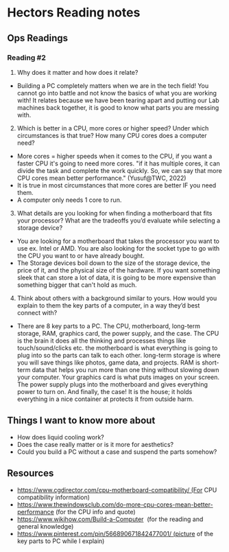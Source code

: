 # Hectors Reading notes

## Ops Readings

### Reading #2

1. Why does it matter and how does it relate?

- Building a PC completely matters when we are in the tech field! You cannot go into battle and not know the basics of what you are working with! It relates because we have been tearing apart and putting our Lab machines back together, it is good to know what parts you are messing with.

2. Which is better in a CPU, more cores or higher speed? Under which circumstances is that true? How many CPU cores does a computer need?

- More cores = higher speeds when it comes to the CPU, if you want a faster CPU it's going to need more cores. "if it has multiple cores, it can divide the task and complete the work quickly. So, we can say that more CPU cores mean better performance." (Yusuf@TWC, 2022)
- It is true in most circumstances that more cores are better IF you need them.
- A computer only needs 1 core to run.

3. What details are you looking for when finding a motherboard that fits your processor? What are the tradeoffs you’d evaluate while selecting a storage device?

- You are looking for a motherboard that takes the processor you want to use ex. Intel or AMD. You are also looking for the socket type to go with the CPU you want to or have already bought.
- The Storage devices boil down to the size of the storage device, the price of it, and the physical size of the hardware. If you want something sleek that can store a lot of data, it is going to be more expensive than something bigger that can't hold as much.

4. Think about others with a background similar to yours. How would you explain to them the key parts of a computer, in a way they’d best connect with?

- There are 8 key parts to a PC. The CPU, motherboard, long-term storage, RAM, graphics card, the power supply, and the case. The CPU is the brain it does all the thinking and processes things like touch/sound/clicks etc. the motherboard is what everything is going to plug into so the parts can talk to each other. long-term storage is where you will save things like photos, game data, and projects. RAM is short-term data that helps you run more than one thing without slowing down your computer. Your graphics card is what puts images on your screen. The power supply plugs into the motherboard and gives everything power to turn on. And finally, the case! It is the house; it holds everything in a nice container at protects it from outside harm.

## Things I want to know more about

- How does liquid cooling work?
- Does the case really matter or is it more for aesthetics?
- Could you build a PC without a case and suspend the parts somehow?
## Resources

- https://www.cgdirector.com/cpu-motherboard-compatibility/ (For CPU compatibility information)
- https://www.thewindowsclub.com/do-more-cpu-cores-mean-better-performance  (for the CPU info and quote)
- https://www.wikihow.com/Build-a-Computer  (for the reading and general knowledge)
- https://www.pinterest.com/pin/566890671842477001/ (picture of the key parts to PC while I explain)
